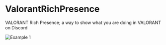 # ValorantRichPresence
VALORANT Rich Presence; a way to show what you are doing in VALORANT on Discord

![Example 1](https://i.ibb.co/J3cBK4T/image.png)
